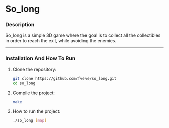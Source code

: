# **So_long**

### **Description**  
So_long is a simple 3D game where the goal is to collect all the collectibles in order to reach the exit, while avoiding the enemies.

---

### **Installation And How To Run**  

1. Clone the repository:
   ```bash
   git clone https://github.com/fveve/so_long.git
   cd so_long

2. Compile the project:
   ```bash
   make

3. How to run the project:
   ```bash
   ./so_long [map]
